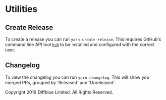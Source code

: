 # Utilities

## Create Release
To create a release you can run `yarn create-release`. This requires GitHub's command line API tool [`hub`](https://hub.github.com) to be installed and configured with the correct user.

## Changelog
To view the changelog you can run `yarn changelog`. This will show you merged PRs, grouped by 'Released' and 'Unreleased'.

Copyright 2019 Diffblue Limited. All Rights Reserved.

